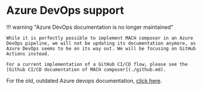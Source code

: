 # Azure DevOps support

!!! warning "Azure DevOps documentation is no longer maintained"

    While it is perfectly possible to implement MACH composer in an Azure DevOps pipeline, we will not be updating its documentation anymore, as Azure DevOps seems to be on its way out. We will be focusing on GitHub Actions instead.

    For a current implementation of a GitHub CI/CD flow, please see the [Github CI/CD documentation of MACH composer](./github.md).

For the old, outdated Azure devops documentation, [click here](./devops_old.md).